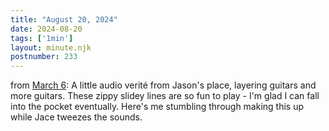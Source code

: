 ```yaml
---
title: "August 20, 2024"
date: 2024-08-20
tags: ['1min']
layout: minute.njk
postnumber: 233
---	
```


from [March 6](https://www.listenfaster.com/main/66/): A little audio verité from Jason's place, layering guitars and more guitars. These zippy slidey lines are so fun to play - I'm glad I can fall into the pocket eventually. Here's me stumbling through making this up while Jace tweezes the sounds.